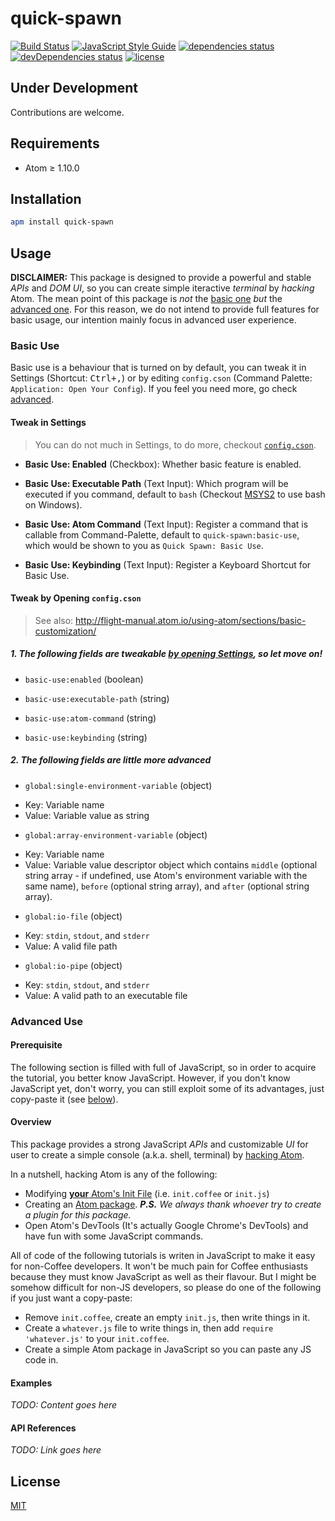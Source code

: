 # quick-spawn
[![Build Status](https://travis-ci.org/ksxatompackages/quick-spawn.svg?branch=master)](https://travis-ci.org/ksxatompackages/quick-spawn)
[![JavaScript Style Guide](https://img.shields.io/badge/code%20style-standard-brightgreen.svg)](http://standardjs.com/)
[![dependencies status](https://david-dm.org/ksxatompackages/quick-spawn.svg)](https://david-dm.org/ksxatompackages/quick-spawn#info=dependencies)
[![devDependencies status](https://david-dm.org/ksxatompackages/quick-spawn/dev-status.svg)](https://david-dm.org/ksxatompackages/quick-spawn#info=devDependencies)
[![license](https://img.shields.io/npm/l/promise-set.svg)](http://spdx.org/licenses/MIT)

## Under Development

Contributions are welcome.

## Requirements

* Atom ≥ 1.10.0

## Installation

```bash
apm install quick-spawn
```

## Usage

**DISCLAIMER:** This package is designed to provide a powerful and stable *APIs* and *DOM UI*, so you can create simple iteractive *terminal* by *hacking* Atom. The mean point of this package is *not* the [basic one](#basic-use) *but* the [advanced one](#advanced-use). For this reason, we do not intend to provide full features for basic usage, our intention mainly focus in advanced user experience.

### Basic Use

Basic use is a behaviour that is turned on by default, you can tweak it in Settings (Shortcut: <kbd>Ctrl+,</kbd>) or by editing `config.cson` (Command Palette: `Application: Open Your Config`). If you feel you need more, go check [advanced](#advanced-use).

#### Tweak in Settings

> You can do not much in Settings, to do more, checkout [`config.cson`](#tweak-by-opening-configcson).

 * **Basic Use: Enabled** (Checkbox): Whether basic feature is enabled.

 * **Basic Use: Executable Path** (Text Input): Which program will be executed if you command, default to `bash` (Checkout [MSYS2](https://msys2.github.io/) to use bash on Windows).

 * **Basic Use: Atom Command** (Text Input): Register a command that is callable from Command-Palette, default to `quick-spawn:basic-use`, which would be shown to you as `Quick Spawn: Basic Use`.

 * **Basic Use: Keybinding** (Text Input): Register a Keyboard Shortcut for Basic Use.

#### Tweak by Opening `config.cson`

> See also: http://flight-manual.atom.io/using-atom/sections/basic-customization/

##### 1. The following fields are tweakable [by opening Settings](#tweak-in-settings), so let move on!

 * `basic-use:enabled` (boolean)

 * `basic-use:executable-path` (string)

 * `basic-use:atom-command` (string)

 * `basic-use:keybinding` (string)

##### 2. The following fields are little more advanced

 * `global:single-environment-variable` (object)
  - Key: Variable name
  - Value: Variable value as string

 * `global:array-environment-variable` (object)
  - Key: Variable name
  - Value: Variable value descriptor object which contains `middle` (optional string array - if undefined, use Atom's environment variable with the same name), `before` (optional string array), and `after` (optional string array).

 * `global:io-file` (object)
  - Key: `stdin`, `stdout`, and `stderr`
  - Value: A valid file path

 * `global:io-pipe` (object)
  - Key: `stdin`, `stdout`, and `stderr`
  - Value: A valid path to an executable file

### Advanced Use

#### Prerequisite

The following section is filled with full of JavaScript, so in order to acquire the tutorial, you better know JavaScript. However, if you don't know JavaScript yet, don't worry, you can still exploit some of its advantages, just copy-paste it (see [below](#overview)).

#### Overview

This package provides a strong JavaScript *APIs* and customizable *UI* for user to create a simple console (a.k.a. shell, terminal) by [hacking Atom](http://flight-manual.atom.io/hacking-atom/).

In a nutshell, hacking Atom is any of the following:
 * Modifying [**your** Atom's Init File](http://flight-manual.atom.io/hacking-atom/sections/the-init-file/) (i.e. `init.coffee` or `init.js`)
 * Creating an [Atom package](http://flight-manual.atom.io/using-atom/sections/atom-packages/). <i>**P.S.** We always thank whoever try to create a plugin for this package.</i>
 * Open Atom's DevTools (It's actually Google Chrome's DevTools) and have fun with some JavaScript commands.

All of code of the following tutorials is writen in JavaScript to make it easy for non-Coffee developers. It won't be much pain for Coffee enthusiasts because they must know JavaScript as well as their flavour. But I might be somehow difficult for non-JS developers, so please do one of the following if you just want a copy-paste:
 * Remove `init.coffee`, create an empty `init.js`, then write things in it.
 * Create a `whatever.js` file to write things in, then add `require 'whatever.js'` to your `init.coffee`.
 * Create a simple Atom package in JavaScript so you can paste any JS code in.

#### Examples

*TODO: Content goes here*

#### API References

*TODO: Link goes here*

## License

[MIT](https://github.com/ksxatompackages/quick-spawn/blob/master/LICENSE.md)
